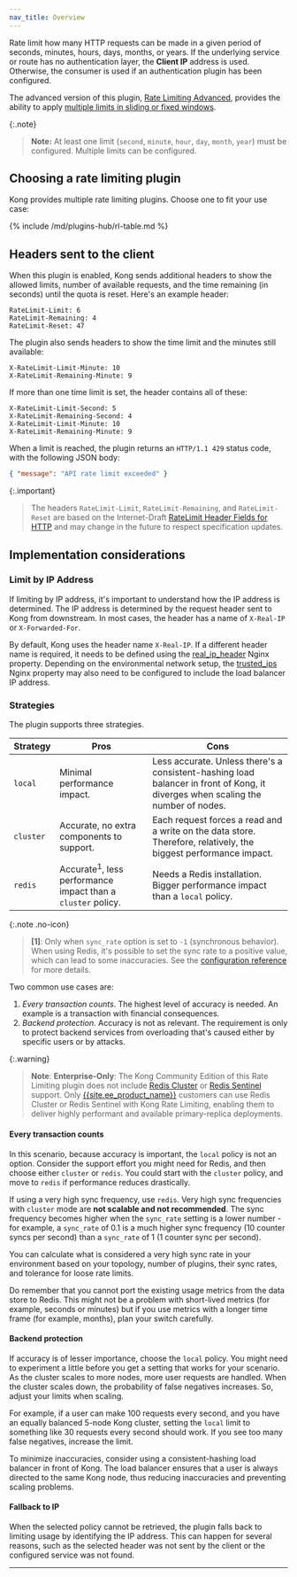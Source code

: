 ```yaml
---
nav_title: Overview
---
```


Rate limit how many HTTP requests can be made in a given period of seconds, minutes, hours, days, months, or years.
If the underlying service or route has no authentication layer,
the **Client IP** address is used. Otherwise, the consumer is used if an
authentication plugin has been configured.
 
The advanced version of this plugin, [Rate Limiting Advanced](/hub/kong-inc/rate-limiting-advanced/),
provides the ability to apply
[multiple limits in sliding or fixed windows](/hub/kong-inc/rate-limiting-advanced/#multi-limits-windows).

{:.note}
> **Note:** At least one limit (`second`, `minute`, `hour`, `day`, `month`, `year`) must be configured. 
Multiple limits can be configured.

## Choosing a rate limiting plugin

Kong provides multiple rate limiting plugins. Choose one to fit your use case:

{% include /md/plugins-hub/rl-table.md %}


## Headers sent to the client

When this plugin is enabled, Kong sends additional headers
to show the allowed limits, number of available requests,
and the time remaining (in seconds) until the quota is reset. Here's an example header:

```
RateLimit-Limit: 6
RateLimit-Remaining: 4
RateLimit-Reset: 47
```

The plugin also sends headers to show the time limit and the minutes still available:

```
X-RateLimit-Limit-Minute: 10
X-RateLimit-Remaining-Minute: 9
```

If more than one time limit is set, the header contains all of these:

```
X-RateLimit-Limit-Second: 5
X-RateLimit-Remaining-Second: 4
X-RateLimit-Limit-Minute: 10
X-RateLimit-Remaining-Minute: 9
```

When a limit is reached, the plugin returns an `HTTP/1.1 429` status code, with the following JSON body:

```json
{ "message": "API rate limit exceeded" }
```

{:.important}
> The headers `RateLimit-Limit`, `RateLimit-Remaining`, and `RateLimit-Reset` are based on the Internet-Draft [RateLimit Header Fields for HTTP](https://datatracker.ietf.org/doc/draft-ietf-httpapi-ratelimit-headers/) and may change in the future to respect specification updates.

## Implementation considerations

### Limit by IP Address

If limiting by IP address, it's important to understand how the IP address is determined. The IP address is determined by the request header sent to Kong from downstream. In most cases, the header has a name of `X-Real-IP` or `X-Forwarded-For`. 

By default, Kong uses the header name `X-Real-IP`. If a different header name is required, it needs to be defined using the [real_ip_header](/gateway/latest/reference/configuration/#real_ip_header) Nginx property. Depending on the environmental network setup, the [trusted_ips](/gateway/latest/reference/configuration/#trusted_ips) Nginx property may also need to be configured to include the load balancer IP address.

### Strategies

The plugin supports three strategies.

| Strategy    | Pros | Cons   |
| --------- | ---- | ------ |
| `local`   | Minimal performance impact. | Less accurate. Unless there's a consistent-hashing load balancer in front of Kong, it diverges when scaling the number of nodes.
| `cluster` | Accurate, no extra components to support. | Each request forces a read and a write on the data store. Therefore, relatively, the biggest performance impact. |
| `redis`   | Accurate<sup>1</sup>, less performance impact than a `cluster` policy. | Needs a Redis installation. Bigger performance impact than a `local` policy. |

{:.note .no-icon}
> **\[1\]**: Only when `sync_rate` option is set to `-1` (synchronous behavior). When using Redis, it's possible to set the sync rate to a positive value, which can lead to some inaccuracies. See the [configuration reference](/hub/kong-inc/rate-limiting/configuration/#config-sync_rate) for more details.

Two common use cases are:

1. _Every transaction counts_. The highest level of accuracy is needed. An example is a transaction with financial
   consequences.
2. _Backend protection_. Accuracy is not as relevant. The requirement is
   only to protect backend services from overloading that's caused either by specific
   users or by attacks.

{:.warning}
> **Note**: **Enterprise-Only**: The Kong Community Edition of this Rate Limiting plugin does not
include [Redis Cluster](https://redis.io/docs/management/scaling/) or [Redis Sentinel](https://redis.io/topics/sentinel) support. Only [{{site.ee_product_name}}](https://www.konghq.com/kong) customers can use Redis Cluster or Redis Sentinel with Kong Rate Limiting, enabling them to deliver highly performant and available primary-replica deployments.

#### Every transaction counts

In this scenario, because accuracy is important, the `local` policy is not an option. Consider the support effort you might need
for Redis, and then choose either `cluster` or `redis`.
You could start with the `cluster` policy, and move to `redis` if performance reduces drastically.

If using a very high sync frequency, use `redis`. Very high sync frequencies with `cluster` mode are **not scalable and not recommended**. 
The sync frequency becomes higher when the `sync_rate` setting is a lower number - for example, a `sync_rate` of 0.1 is a much higher sync frequency (10 counter syncs per second) than a `sync_rate` of 1 (1 counter sync per second).

You can calculate what is considered a very high sync rate in your environment based on your topology, number of plugins, their sync rates, and tolerance for loose rate limits.

Do remember that you cannot port the existing usage metrics from the data store to Redis.
This might not be a problem with short-lived metrics (for example, seconds or minutes)
but if you use metrics with a longer time frame (for example, months), plan
your switch carefully.

#### Backend protection

If accuracy is of lesser importance, choose the `local` policy. You might need to experiment a little
before you get a setting that works for your scenario. As the cluster scales to more nodes, more user requests are handled.
When the cluster scales down, the probability of false negatives increases. So, adjust your limits when scaling.

For example, if a user can make 100 requests every second, and you have an
equally balanced 5-node Kong cluster, setting the `local` limit to something like 30 requests every second
should work. If you see too many false negatives, increase the limit.

To minimize inaccuracies, consider using a consistent-hashing load balancer in front of
Kong. The load balancer ensures that a user is always directed to the same Kong node, thus reducing
inaccuracies and preventing scaling problems.

#### Fallback to IP

When the selected policy cannot be retrieved, the plugin falls back
to limiting usage by identifying the IP address. This can happen for several reasons, such as the
selected header was not sent by the client or the configured service was not found.

---

